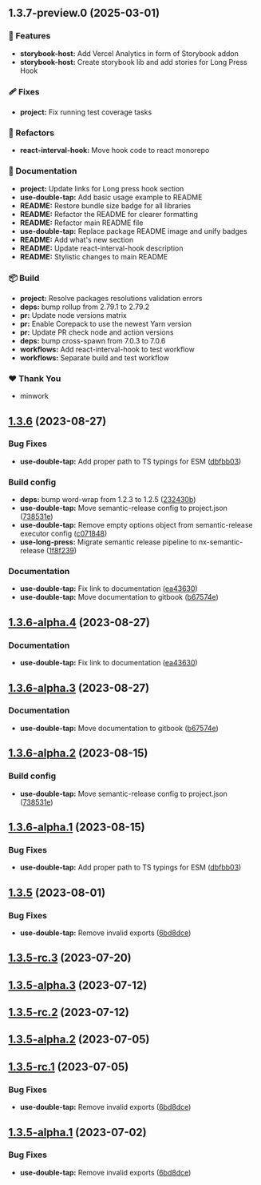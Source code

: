 ## 1.3.7-preview.0 (2025-03-01)

### 🚀 Features

- **storybook-host:** Add Vercel Analytics in form of Storybook addon
- **storybook-host:** Create storybook lib and add stories for Long Press Hook

### 🩹 Fixes

- **project:** Fix running test coverage tasks

### 💅 Refactors

- **react-interval-hook:** Move hook code to react monorepo

### 📖 Documentation

- **project:** Update links for Long press hook section
- **use-double-tap:** Add basic usage example to README
- **README:** Restore bundle size badge for all libraries
- **README:** Refactor the README for clearer formatting
- **README:** Refactor main README file
- **use-double-tap:** Replace package README image and unify badges
- **README:** Add what's new section
- **README:** Update react-interval-hook description
- **README:** Stylistic changes to main README

### 📦 Build

- **project:** Resolve packages resolutions validation errors
- **deps:** bump rollup from 2.79.1 to 2.79.2
- **pr:** Update node versions matrix
- **pr:** Enable Corepack to use the newest Yarn version
- **pr:** Update PR check node and action versions
- **deps:** bump cross-spawn from 7.0.3 to 7.0.6
- **workflows:** Add react-interval-hook to test workflow
- **workflows:** Separate build and test workflow

### ❤️ Thank You

- minwork

## [1.3.6](https://github.com/minwork/react/compare/use-double-tap-v1.3.5...use-double-tap-v1.3.6) (2023-08-27)


### Bug Fixes

* **use-double-tap:** Add proper path to TS typings for ESM ([dbfbb03](https://github.com/minwork/react/commit/dbfbb03ea3214dc51950f818acd9fee421c8a4ea))


### Build config

* **deps:** bump word-wrap from 1.2.3 to 1.2.5 ([232430b](https://github.com/minwork/react/commit/232430b3adc80e024128b6f49f1d5f5537323bed))
* **use-double-tap:** Move semantic-release config to project.json ([738531e](https://github.com/minwork/react/commit/738531e18041d464be6f666af4832e08f536350d))
* **use-double-tap:** Remove empty options object from semantic-release executor config ([c071848](https://github.com/minwork/react/commit/c0718484acbf8d34b22d25b936eff4c1876da63c))
* **use-long-press:** Migrate semantic release pipeline to nx-semantic-release ([1f8f239](https://github.com/minwork/react/commit/1f8f239b60d22fe3301e50b21306486302fca4f7))


### Documentation

* **use-double-tap:** Fix link to documentation ([ea43630](https://github.com/minwork/react/commit/ea43630ec4fb26549dbd45f28638d20396ab5ddd))
* **use-double-tap:** Move documentation to gitbook ([b67574e](https://github.com/minwork/react/commit/b67574e12a943dc3ac2c596435dba6f0e368fb2f))

## [1.3.6-alpha.4](https://github.com/minwork/react/compare/use-double-tap-v1.3.6-alpha.3...use-double-tap-v1.3.6-alpha.4) (2023-08-27)


### Documentation

* **use-double-tap:** Fix link to documentation ([ea43630](https://github.com/minwork/react/commit/ea43630ec4fb26549dbd45f28638d20396ab5ddd))

## [1.3.6-alpha.3](https://github.com/minwork/react/compare/use-double-tap-v1.3.6-alpha.2...use-double-tap-v1.3.6-alpha.3) (2023-08-27)


### Documentation

* **use-double-tap:** Move documentation to gitbook ([b67574e](https://github.com/minwork/react/commit/b67574e12a943dc3ac2c596435dba6f0e368fb2f))

## [1.3.6-alpha.2](https://github.com/minwork/react/compare/use-double-tap-v1.3.6-alpha.1...use-double-tap-v1.3.6-alpha.2) (2023-08-15)


### Build config

* **use-double-tap:** Move semantic-release config to project.json ([738531e](https://github.com/minwork/react/commit/738531e18041d464be6f666af4832e08f536350d))

## [1.3.6-alpha.1](https://github.com/minwork/react/compare/use-double-tap-v1.3.5...use-double-tap-v1.3.6-alpha.1) (2023-08-15)


### Bug Fixes

* **use-double-tap:** Add proper path to TS typings for ESM ([dbfbb03](https://github.com/minwork/react/commit/dbfbb03ea3214dc51950f818acd9fee421c8a4ea))

## [1.3.5](https://github.com/minwork/react/compare/use-double-tap-v1.3.4...use-double-tap-v1.3.5) (2023-08-01)


### Bug Fixes

* **use-double-tap:** Remove invalid exports ([6bd8dce](https://github.com/minwork/react/commit/6bd8dcedc1fa539b8f6702d372aadd665b57084e))

## [1.3.5-rc.3](https://github.com/minwork/react/compare/use-double-tap-v1.3.5-rc.2...use-double-tap-v1.3.5-rc.3) (2023-07-20)

## [1.3.5-alpha.3](https://github.com/minwork/react/compare/use-double-tap-v1.3.5-alpha.2...use-double-tap-v1.3.5-alpha.3) (2023-07-12)

## [1.3.5-rc.2](https://github.com/minwork/react/compare/use-double-tap-v1.3.5-rc.1...use-double-tap-v1.3.5-rc.2) (2023-07-12)

## [1.3.5-alpha.2](https://github.com/minwork/react/compare/use-double-tap-v1.3.5-alpha.1...use-double-tap-v1.3.5-alpha.2) (2023-07-05)

## [1.3.5-rc.1](https://github.com/minwork/react/compare/use-double-tap-v1.3.4...use-double-tap-v1.3.5-rc.1) (2023-07-05)


### Bug Fixes

* **use-double-tap:** Remove invalid exports ([6bd8dce](https://github.com/minwork/react/commit/6bd8dcedc1fa539b8f6702d372aadd665b57084e))

## [1.3.5-alpha.1](https://github.com/minwork/react/compare/use-double-tap-v1.3.4...use-double-tap-v1.3.5-alpha.1) (2023-07-02)


### Bug Fixes

* **use-double-tap:** Remove invalid exports ([6bd8dce](https://github.com/minwork/react/commit/6bd8dcedc1fa539b8f6702d372aadd665b57084e))

